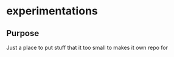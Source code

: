 # experimentations 

## Purpose

Just a place to put stuff that it too small to makes it own repo for 
